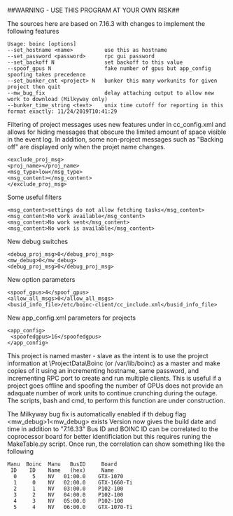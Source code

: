 ##WARNING - USE THIS PROGRAM AT YOUR OWN RISK##

The sources here are based on 7.16.3 with changes to implement the following features
```
Usage: boinc [options]
--set_hostname <name>          use this as hostname  
--set_password <password>      rpc gui password
--set_backoff N                set backoff to this value
--spoof_gpus N                 fake number of gpus but app_config spoofing takes precedence
--set_bunker_cnt <project> N   bunker this many workunits for given project then quit  
--mw_bug_fix                   delay attaching output to allow new work to download (Milkyway only)
--bunker_time_string <text>    unix time cutoff for reporting in this format exactly: 11/24/2019T10:41:29
```
Filtering of project messages uses new features under <options> in  cc_config.xml and allows for
hiding messages that obscure the limited amount of space visible in the event log.  In addition, 
some non-project messages such as "Backing off" are displayed only when the projet name changes.
```
<exclude_proj_msg>
<proj_name></proj_name>
<msg_type>low</msg_type>
<msg_content></msg_content>
</exclude_proj_msg>
```
Some useful filters
```
<msg_content>settings do not allow fetching tasks</msg_content>
<msg_content>No work available</msg_content>
<msg_content>No work sent</msg_content>
<msg_content>No work is available</msg_content>
```
New debug switches
```
<debug_proj_msg>0</debug_proj_msg>
<mw_debug>0</mw_debug>
<debug_proj_msg>0</debug_proj_msg>
```
New option parameters
```
<spoof_gpus>4</spoof_gpus>
<allow_all_msgs>0</allow_all_msgs>
<busid_info_file>/etc/boinc-client/cc_include.xml</busid_info_file>
```                     
New app_config.xml parameters for projects
```
<app_config>
 <spoofedgpus>16</spoofedgpus>
</app_config>
```

This project is named master - slave as the intent is to use the project information at \ProjectData\Boinc
(or /var/lib/boinc) as a master and make copies of it using an incrementing hostname, same password, and
incrementing RPC port to create and run multiple clients. This is useful if a project goes offline and
spoofing the number of GPUs does not provide an adaquate number of work units to continue crunching during
the outage. The scripts, bash and cmd, to perform this function are under construction.

The Milkyway bug fix is automatically enabled if th debug flag <mw_debug>1<mw_debug> exists
Version now gives the build date and time in addition to "7.16.33"
Bus ID and BOINC ID can be correlated to the coprocessor board for better identificiation but this
requires runing the MakeTable.py script.  Once run, the correlation can show something like the following
```
Manu  Boinc  Manu   BusID     Board
 ID    ID    Name   (hex)     Name
  0     5    NV   01:00.0    GTX-1070	
  1     0    NV   02:00.0    GTX-1660-Ti	
  2     1    NV   03:00.0    P102-100	
  3     2    NV   04:00.0    P102-100	
  4     3    NV   05:00.0    P102-100	
  5     4    NV   06:00.0    GTX-1070-Ti
  ```
